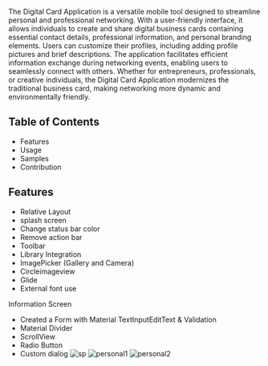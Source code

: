 The Digital Card Application is a versatile mobile tool designed to streamline personal and professional networking. 
With a user-friendly interface, it allows individuals to create and share digital business cards containing essential contact details, 
professional information, and personal branding elements. Users can customize their profiles, including adding profile pictures and brief descriptions. 
The application facilitates efficient information exchange during networking events, enabling users to seamlessly connect with others. 
Whether for entrepreneurs, professionals, or creative individuals,
the Digital Card Application modernizes the traditional business card, making networking more dynamic and environmentally friendly.

## Table of Contents
- Features
- Usage
- Samples
- Contribution

## Features
- Relative Layout
- splash screen
- Change status bar color
- Remove action bar
- Toolbar
- Library Integration                           
- ImagePicker (Gallery and Camera)
- Circleimageview
- Glide
- External font use

Information Screen 
- Created a Form with Material TextInputEditText & Validation
- Material Divider
- ScrollView
- Radio Button
- Custom dialog
![sp](https://github.com/user-attachments/assets/28eb7aa8-f0ab-4946-b30a-98c4e743cc24)
![personal1](https://github.com/user-attachments/assets/dbbdd676-751d-461b-8b1b-5632f8574dae)
![personal2](https://github.com/user-attachments/assets/fd0f1023-19e6-4187-8d0f-6123b59afb4d)


